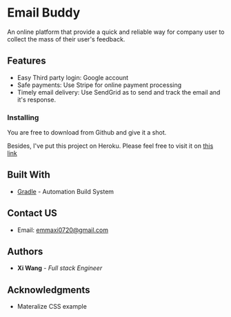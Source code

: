 # Email Buddy

An online platform that provide a quick and reliable way for company user to collect the mass of their user's feedback.

## Features
* Easy Third party login: Google account
* Safe payments: Use Stripe for online payment processing
* Timely email delivery: Use SendGrid as to send and track the email and it's response.


### Installing

You are free to download from Github and give it a shot. 

Besides, I've put this project on Heroku. 
Please feel free to visit it on [this link](https://serene-river-14310.herokuapp.com/)


## Built With
* [Gradle](https://gradle.org/) - Automation Build System


## Contact US
* Email: emmaxi0720@gmail.com
 

## Authors
* **Xi Wang** - *Full stack Engineer* 


## Acknowledgments
* Materalize CSS example


